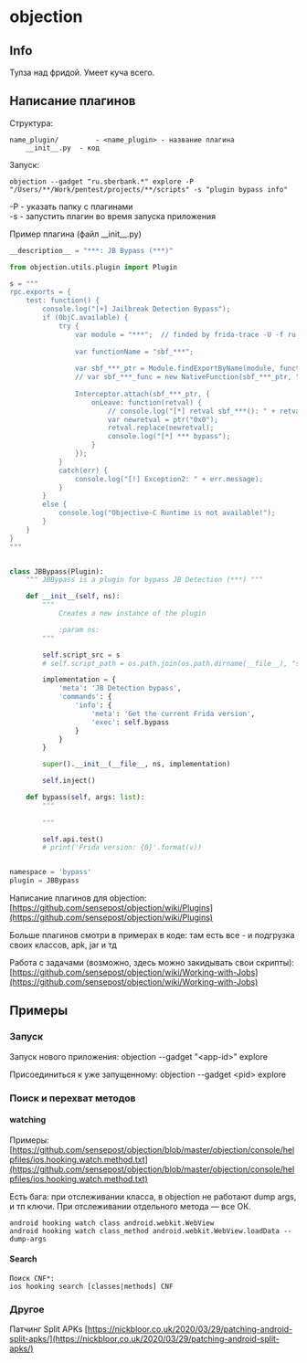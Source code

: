 # objection

## Info

Тулза над фридой. Умеет куча всего.

## Написание плагинов

Структура:&#x20;

```
name_plugin/         - <name_plugin> - название плагина
    __init__.py  - код
```

Запуск:

```
objection --gadget "ru.sberbank.*" explore -P "/Users/**/Work/pentest/projects/**/scripts" -s "plugin bypass info"
```

\-P - указать папку с плагинами\
\-s - запустить плагин во время запуска приложения

Пример плагина (файл \_\_init\_\_.py)

```python
__description__ = "***: JB Bypass (***)"

from objection.utils.plugin import Plugin

s = """
rpc.exports = {
    test: function() {
        console.log("[+] Jailbreak Detection Bypass"); 
        if (ObjC.available) {
            try {  
                var module = "***";  // finded by frida-trace -U -f ru.sberbank.*** -i "sbf_***"
                
                var functionName = "sbf_***";
                
                var sbf_***_ptr = Module.findExportByName(module, functionName);
                // var sbf_***_func = new NativeFunction(sbf_***_ptr, "bool", []);
                
                Interceptor.attach(sbf_***_ptr, {
                    onLeave: function(retval) {
                        // console.log("[*] retval sbf_***(): " + retval);
                        var newretval = ptr("0x0"); 
                        retval.replace(newretval);
                        console.log("[*] *** bypass");
                    }
                });
            } 
            catch(err) { 
                console.log("[!] Exception2: " + err.message); 
            } 
        } 
        else { 
            console.log("Objective-C Runtime is not available!"); 
        }
    }
}
"""


class JBBypass(Plugin):
    """ JBBypass is a plugin for bypass JB Detection (***) """

    def __init__(self, ns):
        """
            Creates a new instance of the plugin

            :param ns:
        """

        self.script_src = s
        # self.script_path = os.path.join(os.path.dirname(__file__), "script.js")

        implementation = {
            'meta': 'JB Detection bypass',
            'commands': {
                'info': {
                    'meta': 'Get the current Frida version',
                    'exec': self.bypass
                }
            }
        }

        super().__init__(__file__, ns, implementation)

        self.inject()

    def bypass(self, args: list):
        """
            
        """

        self.api.test()
        # print('Frida version: {0}'.format(v))


namespace = 'bypass'
plugin = JBBypass

```

Написание плагинов для objection: [https://github.com/sensepost/objection/wiki/Plugins](https://github.com/sensepost/objection/wiki/Plugins)

Больше плагинов смотри в примерах в коде: там есть все - и подгрузка своих классов, apk, jar и тд

Работа с задачами (возможно, здесь можно закидывать свои скрипты): [https://github.com/sensepost/objection/wiki/Working-with-Jobs](https://github.com/sensepost/objection/wiki/Working-with-Jobs)

## Примеры

### Запуск

Запуск нового приложения: objection --gadget "\<app-id>" explore

Присоединиться к уже запущенному: objection --gadget \<pid> explore

### Поиск и перехват методов

#### watching

Примеры: [https://github.com/sensepost/objection/blob/master/objection/console/helpfiles/ios.hooking.watch.method.txt](https://github.com/sensepost/objection/blob/master/objection/console/helpfiles/ios.hooking.watch.method.txt)

Есть бага: при отслеживании класса, в objection не работают dump args, и тп ключи. При отслеживании отдельного метода — все ОК.

```
android hooking watch class android.webkit.WebView
android hooking watch class_method android.webkit.WebView.loadData --dump-args
```

#### Search

```
Поиск CNF*:
ios hooking search [classes|methods] CNF 
```

### Другое

Патчинг Split APKs [https://nickbloor.co.uk/2020/03/29/patching-android-split-apks/](https://nickbloor.co.uk/2020/03/29/patching-android-split-apks/)



